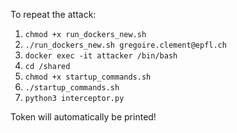 To repeat the attack:

1. `chmod +x run_dockers_new.sh`
2. `./run_dockers_new.sh gregoire.clement@epfl.ch`
3. `docker exec -it attacker /bin/bash`
4. `cd /shared`
5. `chmod +x startup_commands.sh`
6. `./startup_commands.sh`
7. `python3 interceptor.py`

Token will automatically be printed!
